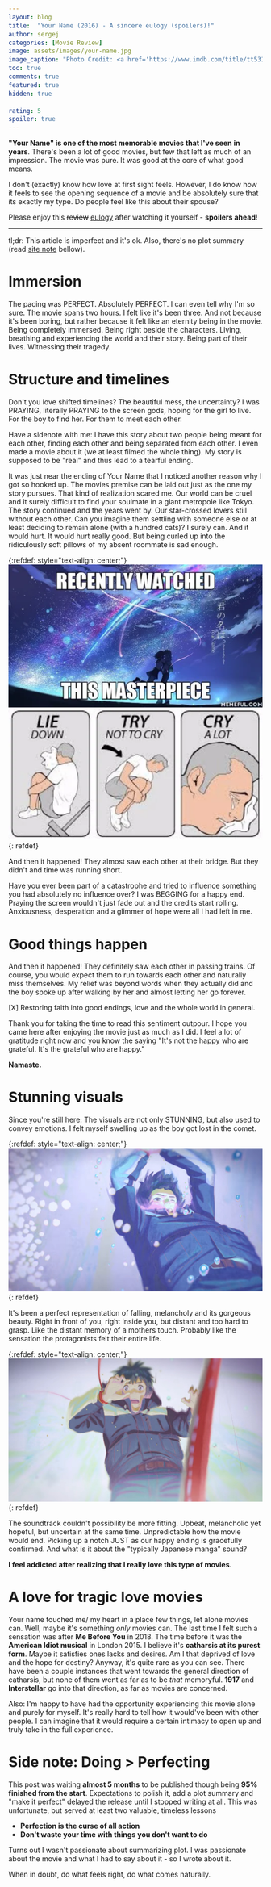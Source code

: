 ```yaml
---
layout: blog
title:  "Your Name (2016) - A sincere eulogy (spoilers)!"
author: sergej
categories: [Movie Review]
image: assets/images/your-name.jpg
image_caption: "Photo Credit: <a href='https://www.imdb.com/title/tt5311514/mediaviewer/rm3216783616' target='_blank'>IMDb</a>"
toc: true
comments: true
featured: true
hidden: true

rating: 5
spoiler: true
---
```


**"Your Name" is one of the most memorable movies that I've seen in years**.
There's been a lot of good movies, but few that left as much of an impression.
The movie was pure.
It was good at the core of what good means.

I don't (exactly) know how love at first sight feels.
However, I do know how it feels to see the opening sequence of a movie and be absolutely sure that its exactly my type.
Do people feel like this about their spouse?

Please enjoy this <s>review</s> [eulogy](https://www.merriam-webster.com/dictionary/eulogy) after watching it yourself - **spoilers ahead**!

---
tl;dr: This article is imperfect and it's ok.
Also, there's no plot summary (read [site note](#side-note-doing--perfecting) bellow).

# Immersion
The pacing was PERFECT.
Absolutely PERFECT.
I can even tell why I'm so sure.
The movie spans two hours.
I felt like it's been three.
And not because it's been boring, but rather because it felt like an eternity being in the movie.
Being completely immersed.
Being right beside the characters.
Living, breathing and experiencing the world and their story.
Being part of their lives.
Witnessing their tragedy.

# Structure and timelines
Don't you love shifted timelines?
The beautiful mess, the uncertainty?
I was PRAYING, literally PRAYING to the screen gods, hoping for the girl to live.
For the boy to find her.
For them to meet each other.

Have a sidenote with me:
I have this story about two people being meant for each other, finding each other and being separated from each other.
I even made a movie about it (we at least filmed the whole thing).
My story is supposed to be "real" and thus lead to a tearful ending.

It was just near the ending of Your Name that I noticed another reason why I got so hooked up.
The movies premise can be laid out just as the one my story pursues.
That kind of realization scared me.
Our world can be cruel and it surely difficult to find your soulmate in a giant metropole like Tokyo.
The story continued and the years went by.
Our star-crossed lovers still without each other.
Can you imagine them settling with someone else or at least deciding to remain alone (with a hundred cats)?
I surely can.
And it would hurt.
It would hurt really good.
But being curled up into the ridiculously soft pillows of my absent roommate is sad enough.


{:refdef: style="text-align: center;"}
<a target="_blank" href="https://9gag.com/gag/av7OvNW">
![Your Name try not to cry meme](/assets/images/your-name-try-not-to-cry.jpg)
</a>
{: refdef}

And then it happened!
They almost saw each other at their bridge.
But they didn't and time was running short.

Have you ever been part of a catastrophe and tried to influence something you had absolutely no influence over?
I was BEGGING for a happy end.
Praying the screen wouldn't just fade out and the credits start rolling.
Anxiousness, desperation and a glimmer of hope were all I had left in me.

# Good things happen
And then it happened!
They definitely saw each other in passing trains.
Of course, you would expect them to run towards each other and naturally miss themselves.
My relief was beyond words when they actually did and the boy spoke up after walking by her and almost letting her go forever.

<!-- <iframe src="https://www.youtube-nocookie.com/embed/jkWViZk1u40" frameborder="0" allow="accelerometer; clipboard-write; encrypted-media; gyroscope; picture-in-picture" allowfullscreen></iframe> -->

[X] Restoring faith into good endings, love and the whole world in general.

Thank you for taking the time to read this sentiment outpour.
I hope you came here after enjoying the movie just as much as I did.
I feel a lot of gratitude right now and you know the saying
"It's not the happy who are grateful.
It's the grateful who are happy."

**Namaste.**

# Stunning visuals
Since you're still here:
The visuals are not only STUNNING, but also used to convey emotions.
I felt myself swelling up as the boy got lost in the comet.

{:refdef: style="text-align: center;"}
![Your Name cave meteorite comet scene fall](/assets/images/your-name-cave-scene-fall.jpg)
{: refdef}

It's been a perfect representation of falling, melancholy and its gorgeous beauty.
Right in front of you, right inside you, but distant and too hard to grasp.
Like the distant memory of a mothers touch.
Probably like the sensation the protagonists felt their entire life.

{:refdef: style="text-align: center;"}
![Your Name Cave meteorite comet scene fall](/assets/images/your-name-cave-scene-fall-2.jpg)
{: refdef}

The soundtrack couldn't possibility be more fitting.
Upbeat, melancholic yet hopeful, but uncertain at the same time.
Unpredictable how the movie would end.
Picking up a notch JUST as our happy ending is gracefully confirmed.
And what is it about the "typically Japanese manga" sound?

**I feel addicted after realizing that I really love this type of movies.**
# A love for tragic love movies
Your name touched me/ my heart in a place few things, let alone movies can.
Well, maybe it's something _only_ movies can.
The last time I felt such a sensation was after **Me Before You** in 2018.
The time before it was the **American Idiot musical** in London 2015.
I believe it's **catharsis at its purest form**.
Maybe it satisfies ones lacks and desires.
Am I that deprived of love and the hope for destiny?
Anyway, it's quite rare as you can see.
There have been a couple instances that went towards the general direction of catharsis, but none of them went as far as to be _that_ memoryful.
**1917** and **Interstellar** go into that direction, as far as movies are concerned. 

Also: I'm happy to have had the opportunity experiencing this movie alone and purely for myself.
It's really hard to tell how it would've been with other people.
I can imagine that it would require a certain intimacy to open up and truly take in the full experience.

# Side note: Doing > Perfecting
This post was waiting **almost 5 months** to be published though being **95% finished from the start**.
Expectations to polish it, add a plot summary and "make it perfect" delayed the release until I stopped writing at all.
This was unfortunate, but served at least two valuable, timeless lessons
- **Perfection is the curse of all action** 
- **Don't waste your time with things you don't want to do**

Turns out I wasn't passionate about summarizing plot.
I was passionate about the movie and what I had to say about it - so I wrote about it.

When in doubt, do what feels right, do what comes naturally.
